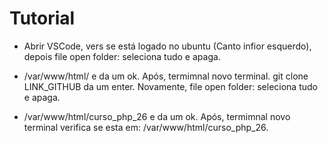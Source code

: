 # Tutorial
- Abrir VSCode, vers se está logado no ubuntu (Canto infior esquerdo), depois file open folder: seleciona tudo e apaga.

- /var/www/html/ e da um ok. Após, termimnal novo terminal. 
git clone LINK_GITHUB da um enter. Novamente, file open folder: seleciona tudo e apaga.

- /var/www/html/curso_php_26 e da um ok. Após, termimnal novo terminal verifica se esta em: /var/www/html/curso_php_26.
